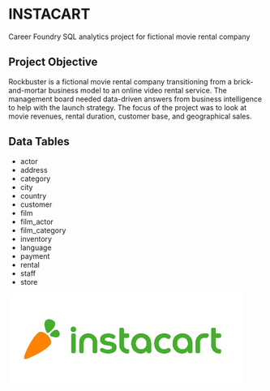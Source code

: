 # INSTACART
Career Foundry SQL analytics project for fictional movie rental company

## Project Objective
Rockbuster is a fictional movie rental company transitioning from a brick-and-mortar business model to an online video rental service. The management board needed data-driven answers from business intelligence to help with the launch strategy. The focus of the project was to look at movie revenues, rental duration, customer base, and geographical sales. 

## Data Tables
+ actor
+ address
+ category
+ city
+ country
+ customer
+ film
+ film_actor
+ film_category
+ inventory
+ language
+ payment
+ rental
+ staff
+ store

![instacart_logo.](https://github.com/bruceramseyer/instacart/blob/main/instacart%20logo.jpg)
